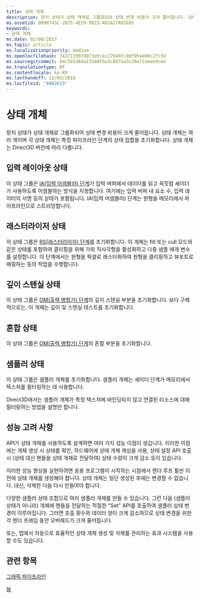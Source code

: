 ```yaml
---
title: 상태 개체
description: 장치 상태가 상태 개체로 그룹화되어 상태 변경 비용이 크게 줄어듭니다. 상태 개체는 여러 개이며 각 상태 개체는 특정 파이프라인 단계의 상태 집합을 초기화합니다. 상태 개체는 Direct3D 버전에 따라 다릅니다.
ms.assetid: D998745C-2B75-4E59-9923-AD1A17A92E05
keywords:
- 상태 개체
ms.date: 02/08/2017
ms.topic: article
ms.localizationpriority: medium
ms.openlocfilehash: 3437119979073a5cec27948fc90f954e06c2fc93
ms.sourcegitcommit: b4c502d69a13340f6e3c887aa3c26ef2aeee9cee
ms.translationtype: MT
ms.contentlocale: ko-KR
ms.lasthandoff: 12/03/2018
ms.locfileid: "8462613"
---
```

# <a name="state-objects"></a>상태 개체


장치 상태가 상태 개체로 그룹화되어 상태 변경 비용이 크게 줄어듭니다. 상태 개체는 여러 개이며 각 상태 개체는 특정 파이프라인 단계의 상태 집합을 초기화합니다. 상태 개체는 Direct3D 버전에 따라 다릅니다.

## <a name="span-idinputlayoutspanspan-idinputlayoutspanspan-idinputlayoutspaninput-layout-state"></a><span id="Input_Layout"></span><span id="input_layout"></span><span id="INPUT_LAYOUT"></span>입력 레이아웃 상태


이 상태 그룹은 [IA(입력 어셈블러) 단계](input-assembler-stage--ia-.md)가 입력 버퍼에서 데이터를 읽고 꼭짓점 셰이더가 사용하도록 어셈블하는 방식을 지정합니다. 여기에는 입력 버퍼 내 요소 수, 입력 데이터의 서명 등의 상태가 포함됩니다. IA(입력 어셈블러) 단계는 원형을 메모리에서 파이프라인으로 스트리밍합니다.

## <a name="span-idrasterizerspanspan-idrasterizerspanspan-idrasterizerspanrasterizer-state"></a><span id="Rasterizer"></span><span id="rasterizer"></span><span id="RASTERIZER"></span>래스터라이저 상태


이 상태 그룹은 [RS(래스터라이저) 단계](rasterizer-stage--rs-.md)를 초기화합니다. 이 개체는 fill 또는 cull 모드와 같은 상태를 포함하여 클리핑을 위해 가위 직사각형을 활성화하고 다중 샘플 매개 변수를 설정합니다. 이 단계에서는 원형을 픽셀로 래스터화하여 원형을 클리핑하고 뷰포트로 매핑하는 등의 작업을 수행합니다.

## <a name="span-iddepthstencilspanspan-iddepthstencilspanspan-iddepthstencilspandepth-stencil-state"></a><span id="DepthStencil"></span><span id="depthstencil"></span><span id="DEPTHSTENCIL"></span>깊이 스텐실 상태


이 상태 그룹은 [OM(출력 병합기) 단계](output-merger-stage--om-.md)의 깊이 스텐실 부분을 초기화합니다. 보다 구체적으로는, 이 개체는 깊이 및 스텐실 테스트를 초기화합니다.

## <a name="span-idblendspanspan-idblendspanspan-idblendspanblend-state"></a><span id="Blend"></span><span id="blend"></span><span id="BLEND"></span>혼합 상태


이 상태 그룹은 [OM(출력 병합기) 단계](output-merger-stage--om-.md)의 혼합 부분을 초기화합니다.

## <a name="span-idsamplerspanspan-idsamplerspanspan-idsamplerspansampler-state"></a><span id="Sampler"></span><span id="sampler"></span><span id="SAMPLER"></span>샘플러 상태


이 상태 그룹은 샘플러 개체를 초기화합니다. 샘플러 개체는 셰이더 단계가 메모리에서 텍스처를 필터링하는 데 사용합니다.

Direct3D에서는 샘플러 개체가 특정 텍스처에 바인딩되지 않고 연결된 리소스에 대해 필터링하는 방법을 설명만 합니다.

## <a name="span-idperformanceconsiderationsspanspan-idperformanceconsiderationsspanspan-idperformanceconsiderationsspanperformance-considerations"></a><span id="Performance_Considerations"></span><span id="performance_considerations"></span><span id="PERFORMANCE_CONSIDERATIONS"></span>성능 고려 사항


API가 상태 개체를 사용하도록 설계하면 여러 가지 성능 이점이 생깁니다. 이러한 이점에는 개체 생성 시 상태를 확인, 하드웨어에 상태 개체 캐싱을 사용, 상태 설정 API 호출 시 (상태 대신 핸들을 상태 개체로 전달하여) 상태 수량이 크게 감소 등이 있습니다.

이러한 성능 향상을 실현하려면 응용 프로그램이 시작하는 시점에서 렌더 루프 훨씬 이전에 상태 개체를 생성해야 합니다. 상태 개체는 일단 생성된 후에는 변경할 수 없습니다. 대신, 삭제한 다음 다시 만들어야 합니다.

다양한 샘플러 상태 조합으로 여러 샘플러 개체를 만들 수 있습니다. 그런 다음 (샘플러 상태가 아니라) 개체에 핸들을 전달하는 적절한 "Set" API를 호출하여 샘플러 상태 변경이 이루어집니다. 그러면 호출 횟수와 데이터 양이 크게 감소하므로 상태 변경을 위한 각 렌더 프레임 동안 오버헤드가 크게 줄어듭니다.

또는, 앱에서 자동으로 효율적인 상태 개체 생성 및 삭제를 관리하는 효과 시스템을 사용할 수도 있습니다.

## <a name="span-idrelated-topicsspanrelated-topics"></a><span id="related-topics"></span>관련 항목


[그래픽 파이프라인](graphics-pipeline.md)

[뷰](views.md)

 

 





